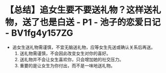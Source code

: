 # 【总结】追女生要不要送礼物？这样送礼物，送了也是白送 - P1 - 池子的恋爱日记 - BV1fg4y157ZG

-   追女生送礼物需谨慎，不宜无脑送礼物，应等女生先送或确认关系后再送。
    1.  送礼物需谨慎，不会因此改变女生对你的喜好。
    2.  送礼物并不会让女生喜欢你，只会增加她的社交压力。
    3.  重要的是让女生为你付出，而不是一味地送礼物。